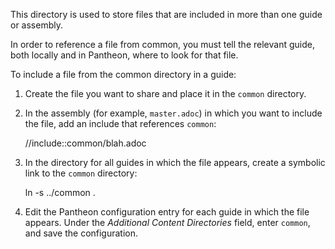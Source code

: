 This directory is used to store files that are included in more than one guide or assembly.

In order to reference a file from common, you must tell the relevant guide, both locally and in Pantheon, where to look for that file.

To include a file from the common directory in a guide:

1. Create the file you want to share and place it in the `common` directory.
2. In the assembly (for example, `master.adoc`) in which you want to include the file, add an include that references `common`:

    //include::common/blah.adoc

3. In the directory for all guides in which the file appears, create a symbolic link to the `common` directory:

    ln -s ../common .

4. Edit the Pantheon configuration entry for each guide in which the file appears. Under the *Additional Content Directories* field, enter `common`, and save the configuration.


